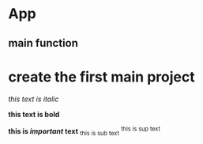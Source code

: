 # App

## main function

# create the first main project

*this text is italic*

**this text is bold**

**this is _important_ text**
<sub>this is sub text</sub>
<sup>this is sup text</sup>
